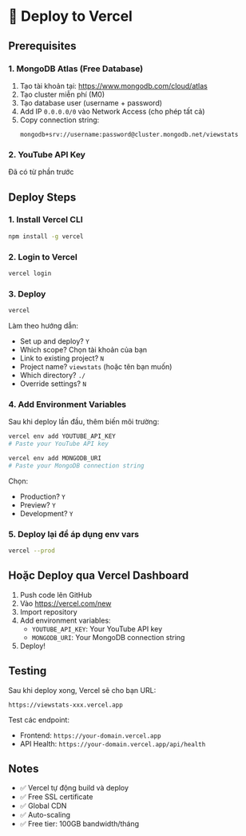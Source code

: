 # 🚀 Deploy to Vercel

## Prerequisites

### 1. MongoDB Atlas (Free Database)
1. Tạo tài khoản tại: https://www.mongodb.com/cloud/atlas
2. Tạo cluster miễn phí (M0)
3. Tạo database user (username + password)
4. Add IP `0.0.0.0/0` vào Network Access (cho phép tất cả)
5. Copy connection string:
   ```
   mongodb+srv://username:password@cluster.mongodb.net/viewstats
   ```

### 2. YouTube API Key
Đã có từ phần trước

## Deploy Steps

### 1. Install Vercel CLI
```bash
npm install -g vercel
```

### 2. Login to Vercel
```bash
vercel login
```

### 3. Deploy
```bash
vercel
```

Làm theo hướng dẫn:
- Set up and deploy? `Y`
- Which scope? Chọn tài khoản của bạn
- Link to existing project? `N`
- Project name? `viewstats` (hoặc tên bạn muốn)
- Which directory? `./`
- Override settings? `N`

### 4. Add Environment Variables

Sau khi deploy lần đầu, thêm biến môi trường:

```bash
vercel env add YOUTUBE_API_KEY
# Paste your YouTube API key

vercel env add MONGODB_URI
# Paste your MongoDB connection string
```

Chọn:
- Production? `Y`
- Preview? `Y`
- Development? `Y`

### 5. Deploy lại để áp dụng env vars
```bash
vercel --prod
```

## Hoặc Deploy qua Vercel Dashboard

1. Push code lên GitHub
2. Vào https://vercel.com/new
3. Import repository
4. Add environment variables:
   - `YOUTUBE_API_KEY`: Your YouTube API key
   - `MONGODB_URI`: Your MongoDB connection string
5. Deploy!

## Testing

Sau khi deploy xong, Vercel sẽ cho bạn URL:
```
https://viewstats-xxx.vercel.app
```

Test các endpoint:
- Frontend: `https://your-domain.vercel.app`
- API Health: `https://your-domain.vercel.app/api/health`

## Notes

- ✅ Vercel tự động build và deploy
- ✅ Free SSL certificate
- ✅ Global CDN
- ✅ Auto-scaling
- ✅ Free tier: 100GB bandwidth/tháng
